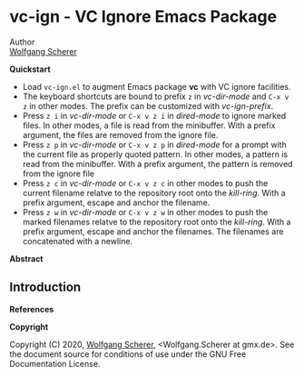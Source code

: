 vc-ign - VC Ignore Emacs Package
================================

Author  
[Wolfgang Scherer](wolfgang.scherer@gmx.de)

**Quickstart**

-   Load `vc-ign.el` to augment Emacs package **vc** with VC ignore facilities.
-   The keyboard shortcuts are bound to prefix `z` in *vc-dir-mode* and `C-x v z` in other modes. The prefix can be customized with *vc-ign-prefix*.
-   Press `z i` in *vc-dir-mode* or `C-x v z i` in *dired-mode* to ignore marked files. In other modes, a file is read from the minibuffer. With a prefix argument, the files are removed from the ignore file.
-   Press `z p` in *vc-dir-mode* or `C-x v z p` in *dired-mode* for a prompt with the current file as properly quoted pattern. In other modes, a pattern is read from the minibuffer. With a prefix argument, the pattern is removed from the ignore file
-   Press `z c` in *vc-dir-mode* or `C-x v z c` in other modes to push the current filename relatve to the repository root onto the *kill-ring*. With a prefix argument, escape and anchor the filename.
-   Press `z w` in *vc-dir-mode* or `C-x v z w` in other modes to push the marked filenames relatve to the repository root onto the *kill-ring*. With a prefix argument, escape and anchor the filenames. The filenames are concatenated with a newline.

**Abstract**

Introduction
------------

**References**

**Copyright**

Copyright (C) 2020, [Wolfgang Scherer](wolfgang.scherer@gmx.de), &lt;Wolfgang.Scherer at gmx.de&gt;. See the document source for conditions of use under the GNU Free Documentation License.
